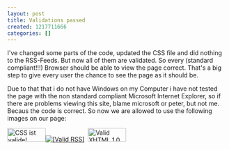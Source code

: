 ```yaml
---
layout: post
title: Validations passed
created: 1217711666
categories: []
---
```

<p>I've changed some parts of the code, updated the CSS file and did nothing to the RSS-Feeds. But now all of them are validated. So every (standard compliant!!!) Browser should be able to view the page correct. That's a big step to give every user the chance to see the page as it should be.</p> <p>Due to that that i do not have Windows on my Computer i have not tested the page with the non standard compliant Microsoft Internet Explorer, so if there are problems viewing this site, blame microsoft or peter, but not me. Becaus the code is correct. So now we are allowed to use the following images on our page:</p>   <p><a href="http://jigsaw.w3.org/css-validator/">         <img alt="CSS ist valide!" src="http://jigsaw.w3.org/css-validator/images/vcss" style="border: 0pt none ; width: 88px; height: 31px;" /></a><a href="http://validator.w3.org/feed/check.cgi?url=http%3A//test.scoutlink.net/rss.xml"><img title="Validate my RSS feed" alt="[Valid RSS]" src="http://validator.w3.org/feed/images/valid-rss.png" /></a>&nbsp;     <a href="http://validator.w3.org/check?uri=referer"><img height="31" width="88" alt="Valid XHTML 1.0 Transitional" src="http://www.w3.org/Icons/valid-xhtml10" /></a></p> <p>&nbsp;</p>
